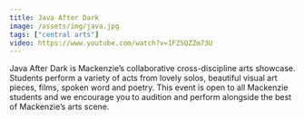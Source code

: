 ```yaml
---
title: Java After Dark
image: /assets/img/java.jpg
tags: ["central arts"]
video: https://www.youtube.com/watch?v=1FZSQZZm73U
---
```


Java After Dark is Mackenzie’s collaborative cross-discipline arts showcase. Students perform a variety of acts from lovely solos, beautiful visual art pieces, films, spoken word and poetry. This event is open to all Mackenzie students and we encourage you to audition and perform alongside the best of Mackenzie’s arts scene.
